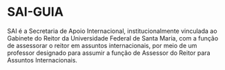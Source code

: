 # SAI-GUIA
SAI é a Secretaria de Apoio Internacional, institucionalmente vinculada ao Gabinete do 
Reitor da Universidade Federal de Santa Maria, com a função de assessorar o reitor em assuntos
internacionais, por meio de um professor designado para assumir a função de Assessor do 
Reitor para Assuntos Internacionais. 